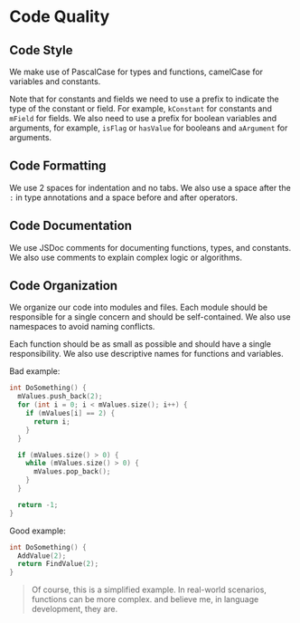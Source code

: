 
# Code Quality

## Code Style

We make use of PascalCase for types and functions, camelCase for variables and constants.

Note that for constants and fields we need to use a prefix to indicate the type of the constant or field. For example, `kConstant` for constants and `mField` for fields. We also need to use a prefix for boolean variables and arguments, for example, `isFlag` or `hasValue` for booleans and `aArgument` for arguments.

## Code Formatting

We use 2 spaces for indentation and no tabs. We also use a space after the `:` in type annotations and a space before and after operators.

## Code Documentation

We use JSDoc comments for documenting functions, types, and constants. We also use comments to explain complex logic or algorithms.

## Code Organization

We organize our code into modules and files. Each module should be responsible for a single concern and should be self-contained. We also use namespaces to avoid naming conflicts.

Each function should be as small as possible and should have a single responsibility. We also use descriptive names for functions and variables.

Bad example:

```c++
int DoSomething() {
  mValues.push_back(2);
  for (int i = 0; i < mValues.size(); i++) {
    if (mValues[i] == 2) {
      return i;
    }
  }

  if (mValues.size() > 0) {
    while (mValues.size() > 0) {
      mValues.pop_back();
    }
  }

  return -1;
}
```

Good example:

```c++
int DoSomething() {
  AddValue(2);
  return FindValue(2);
}
```

> Of course, this is a simplified example. In real-world scenarios, functions can be more complex.
> and believe me, in language development, they are.

